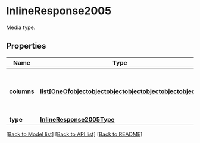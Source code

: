 # InlineResponse2005

Media type.
## Properties
Name | Type | Description | Notes
------------ | ------------- | ------------- | -------------
**columns** | [**list[OneOfobjectobjectobjectobjectobjectobjectobject]**](OneOfobjectobjectobjectobjectobjectobjectobject.md) | Attribute types associated with this localization type. | [optional] 
**type** | [**InlineResponse2005Type**](InlineResponse2005Type.md) |  | [optional] 

[[Back to Model list]](../README.md#documentation-for-models) [[Back to API list]](../README.md#documentation-for-api-endpoints) [[Back to README]](../README.md)


